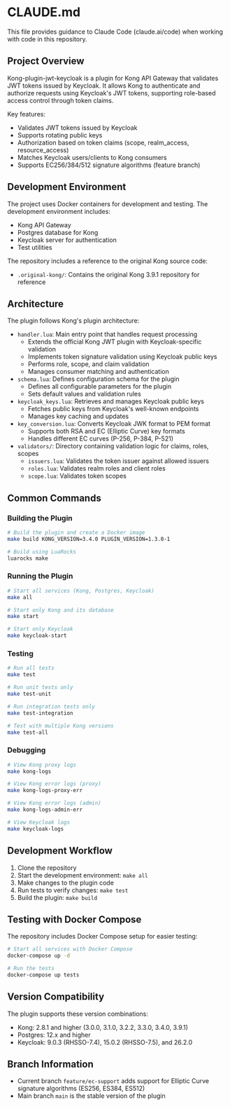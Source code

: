 <!--
SPDX-FileCopyrightText: 2025 Deutsche Telekom AG

SPDX-License-Identifier: Apache-2.0
-->

# CLAUDE.md

This file provides guidance to Claude Code (claude.ai/code) when working with code in this repository.

## Project Overview

Kong-plugin-jwt-keycloak is a plugin for Kong API Gateway that validates JWT tokens issued by Keycloak. It allows Kong to authenticate and authorize requests using Keycloak's JWT tokens, supporting role-based access control through token claims.

Key features:
- Validates JWT tokens issued by Keycloak
- Supports rotating public keys
- Authorization based on token claims (scope, realm_access, resource_access)
- Matches Keycloak users/clients to Kong consumers
- Supports EC256/384/512 signature algorithms (feature branch)

## Development Environment

The project uses Docker containers for development and testing. The development environment includes:
- Kong API Gateway
- Postgres database for Kong
- Keycloak server for authentication
- Test utilities

The repository includes a reference to the original Kong source code:
- `.original-kong/`: Contains the original Kong 3.9.1 repository for reference

## Architecture

The plugin follows Kong's plugin architecture:
- `handler.lua`: Main entry point that handles request processing
  - Extends the official Kong JWT plugin with Keycloak-specific validation
  - Implements token signature validation using Keycloak public keys
  - Performs role, scope, and claim validation
  - Manages consumer matching and authentication
- `schema.lua`: Defines configuration schema for the plugin
  - Defines all configurable parameters for the plugin
  - Sets default values and validation rules
- `keycloak_keys.lua`: Retrieves and manages Keycloak public keys
  - Fetches public keys from Keycloak's well-known endpoints
  - Manages key caching and updates
- `key_conversion.lua`: Converts Keycloak JWK format to PEM format
  - Supports both RSA and EC (Elliptic Curve) key formats
  - Handles different EC curves (P-256, P-384, P-521)
- `validators/`: Directory containing validation logic for claims, roles, scopes
  - `issuers.lua`: Validates the token issuer against allowed issuers
  - `roles.lua`: Validates realm roles and client roles
  - `scope.lua`: Validates token scopes

## Common Commands

### Building the Plugin

```bash
# Build the plugin and create a Docker image
make build KONG_VERSION=3.4.0 PLUGIN_VERSION=1.3.0-1

# Build using LuaRocks
luarocks make
```

### Running the Plugin

```bash
# Start all services (Kong, Postgres, Keycloak)
make all

# Start only Kong and its database
make start

# Start only Keycloak
make keycloak-start
```

### Testing

```bash
# Run all tests
make test

# Run unit tests only
make test-unit

# Run integration tests only
make test-integration

# Test with multiple Kong versions
make test-all
```

### Debugging

```bash
# View Kong proxy logs
make kong-logs

# View Kong error logs (proxy)
make kong-logs-proxy-err 

# View Kong error logs (admin)
make kong-logs-admin-err

# View Keycloak logs
make keycloak-logs
```

## Development Workflow

1. Clone the repository
2. Start the development environment: `make all` 
3. Make changes to the plugin code
4. Run tests to verify changes: `make test`
5. Build the plugin: `make build`

## Testing with Docker Compose

The repository includes Docker Compose setup for easier testing:

```bash
# Start all services with Docker Compose
docker-compose up -d

# Run the tests
docker-compose up tests
```

## Version Compatibility

The plugin supports these version combinations:
- Kong: 2.8.1 and higher (3.0.0, 3.1.0, 3.2.2, 3.3.0, 3.4.0, 3.9.1)
- Postgres: 12.x and higher
- Keycloak: 9.0.3 (RHSSO-7.4), 15.0.2 (RHSSO-7.5), and 26.2.0

## Branch Information

- Current branch `feature/ec-support` adds support for Elliptic Curve signature algorithms (ES256, ES384, ES512)
- Main branch `main` is the stable version of the plugin
